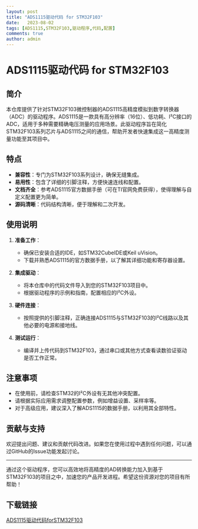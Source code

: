 ```yaml
---
layout: post
title: "ADS1115驱动代码 for STM32F103"
date:   2023-08-02
tags: [ADS1115,STM32F103,驱动程序,代码,配置]
comments: true
author: admin
---
```

# ADS1115驱动代码 for STM32F103

## 简介

本仓库提供了针对STM32F103微控制器的ADS1115高精度模拟到数字转换器（ADC）的驱动程序。ADS1115是一款具有高分辨率（16位）、低功耗、I²C接口的ADC，适用于多种需要精确电压测量的应用场景。此驱动程序旨在简化STM32F103系列芯片与ADS1115之间的通信，帮助开发者快速集成这一高精度测量功能至其项目中。

## 特点

- **兼容性**：专门为STM32F103系列设计，确保无缝集成。
- **易用性**：包含了详细的引脚注释，方便快速连线和配置。
- **文档齐全**：参考ADS1115官方数据手册（可在TI官网免费获得），使得理解与自定义配置更为简单。
- **源码清晰**：代码结构清晰，便于理解和二次开发。

## 使用说明

1. **准备工作**：
   - 确保已安装合适的IDE，如STM32CubeIDE或Keil uVision。
   - 下载并熟悉ADS1115的官方数据手册，以了解其详细功能和寄存器设置。

2. **集成驱动**：
   - 将本仓库中的代码文件导入到您的STM32F103项目中。
   - 根据驱动程序的示例和指南，配置相应的I²C外设。
   
3. **硬件连接**：
   - 按照提供的引脚注释，正确连接ADS1115与STM32F103的I²C线路以及其他必要的电源和接地线。
   
4. **测试运行**：
   - 编译并上传代码到STM32F103，通过串口或其他方式查看读数验证驱动是否工作正常。

## 注意事项

- 在使用前，请检查STM32的I²C外设有无其他冲突配置。
- 请根据实际应用需求调整配置参数，例如增益设置、采样率等。
- 对于高级应用，建议深入了解ADS1115的数据手册，以利用其全部特性。

## 贡献与支持

欢迎提出问题、建议和贡献代码改进。如果您在使用过程中遇到任何问题，可以通过GitHub的Issue功能发起讨论。

---

通过这个驱动程序，您可以高效地将高精度的AD转换能力加入到基于STM32F103的项目之中，加速您的产品开发进程。希望这份资源对您的项目有所帮助！

## 下载链接

[ADS1115驱动代码forSTM32F103](https://pan.quark.cn/s/27f0ea5b3790)